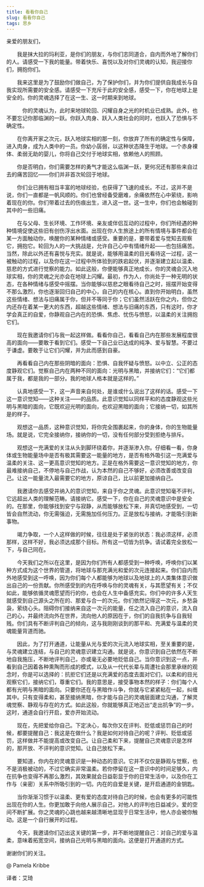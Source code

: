 ```yaml
--- 
title: 看看你自己 
slug: 看看你自己 
tags: 思乡
--- 
```

亲爱的朋友们，

　　我是抹大拉的玛利亚，是你们的朋友，与你们志同道合，自内而外地了解你们的人。请感受一下我的能量。带着快乐、喜悦以及对你们灵魂的认知，我迎接你们，拥抱你们。

　　我来这里是为了鼓励你们做自己，为了保护你们，并为你们提供自我成长与自我实现所需要的安全感。请感受一下充斥于此的安全感，感受一下，你在地球上是安全的。你的灵魂选择了在这一生、这一时期来到地球。

　　　你的灵魂认为，此时来地球轮回、闪耀自身之光的时机业已成熟。此外，也不要忘记你那临渊的一跃。你跃入肉身、跃入人类社会的同时，也跃入了恐惧与不确定性。

　　在你离开家之次元，跃入地球实相的那一刻，你放弃了所有的确定性与保障，进入肉身，成为人类中的一员。你幼小孱弱，以这种状态降生于地球。一个赤身裸体、柔弱无助的婴儿，你将自己交付于地球实相，依赖他人的照顾。

　　你是否明白，你们需要怎样的勇气才能这么临渊一跃，更何况还有那些来自过去的痛苦回忆——你们并非首次轮回于地球。

　　你们业已拥有相当丰富的地球经验，也获得了飞速的成长。不过，这并不是说，你们一直都是一帆风顺的。你们也曾经备受磨难，余痛依然在心中萦绕，影响着现在的你。你们带着过去的伤痕出生，进入这一世。这一生中，你们也会触碰到其中的一些旧痛。

　　在与父母、生长环境、工作环境、亲友或伴侣互动的过程中，你们所经遇的种种情境促使这些旧有创伤浮出水面。出现在你人生旅途上的所有情境与事件都会在某一方面触动你，唤醒你的某种情绪或感受。重要的是，要带着爱与觉知去观察它，拥抱它。轮回为人的一大挑战是，允许自己心中有情绪升起——也包括痛苦。当然，除此以外还有喜悦与充实。就是说，能够用温柔的目光看待这一过程，这一被触动的过程，以及你在这一过程中所体验到的跌宕起伏，并逐渐建立起以温柔、慈悲的方式进行觉察的能力。如此这般，你便能够真正地成长，你的灵魂会沉入地球实相，你的灵魂之光亦会在地球上闪耀。最初，作为人，你尚处于一种无明的状态，在各种情绪与感受中摇摆。当你能够以慈悲之眼看待自己之时，摇摆开始变得不那么激烈，你也逐渐回归自己的中心，自己的内在核心。直到你开始明白，虽然这些情绪、想法与旧痛属于你，但并不等同于你；它们虽然活跃在你之内，但你之内还存在着某一更大的东西，超越这些情绪、想法与旧痛的东西，只有这时，你才学会真正的自爱，你静观自己内在的恐惧、焦虑、忧伤与愤怒，以温柔的关注拥抱它们。

　　现在我邀请你们与我一起这样做。看看你自己，看看自己内在那些发展程度很高的面向——要敢于看到它们。感受一下自己业已达成的纯净、爱与智慧。不要过于谦虚。要敢于让它们闪耀，并为此而感到自豪。

　　再看看自己内在那些阴暗的面向：恐惧、自我怀疑与愤怒。以中立、公正的态度静观它们。觉察自己内在两种不同的面向：光明与黑暗，并接纳它们：“它们都属于我，都是我的一部分。我的地球人格本就是这样的。”

　　认真地感受一下，这一声音来自何处，是谁或什么说出了这样的话。感受一下这一意识觉知——这种关注——的品质。此意识觉知以同样平和的态度静观这些光明与黑暗的面向，它既欢迎光明的面向，也欢迎黑暗的面向；它接纳一切，如其所是的样子。

　　观想这一品质，这种意识觉知，将你完全围裹起来，你的身体，你的生物能量场。就是说，它完全接纳你，接纳你的一切，没有任何部分受到拒绝与排斥。

　　观想这一充满爱的关注从头到脚环绕着你，并逐渐渗入你。仔细看一看，你身体或生物能量场中是否有极其需要这一能量的地方，是否有格外吸引这一充满爱与温柔的关注、这一更高意识觉知的地方。正是在格外需要这一意识觉知的地方，你最难接纳自己，不停地与自己作战，认为本然的自己不够好，必须改善或改变自己。让这一能量流入最需要它的地方，原谅自己，比以前更加接纳自己。

　　我邀请你去感受并纳入的意识觉知，来自于你之灵魂。此意识觉知毫不评判，它远超出人类的理解范畴。请接纳它。感受一下，你在自己的灵魂意识中是安全的。在那里，你能够找到安宁与寂静，从而能够放松下来，并真切地感受到，一切皆会自然流动，你无需强迫，无需施加任何压力。正是放松与接纳，才能吸引到新事物。

　　竭力争取，一个人这样做的时候，往往是处于紧张的状态：我必须这样，必须那样，这样不好，我必须达成那个目标。所有这一切皆为抗争。请试着完全放松一下，与自己同在。

　　今天我们之所以在这里，是因为你们所有人都感受到一种呼唤，呼唤你们以某种方式成为这个世界的管道，将地球与那充满光和爱的次元连接起来。你们自内而外地感受到这一呼唤，因为你们每个人都能够为地球以及地球上的人类集体意识做出自己的一份贡献。你所感受到的内在呼唤与你的灵魂有关，与其愿望有关；不仅如此，能够依循灵魂愿望而行的你，也会在人生中备感充实。你们中的许多人天生就感受到自己源头之所在的、那爱与合一的次元。你们依然记得这一次元，乡愁袅袅，萦绕心头。阻碍你们接纳来自这一次元的能量，任之流入自己的意识，流入自己的心，并最终流向外在世界，流向他人的原因在于，你们的自我抗争与自我轻贱。你们具有不断评判自己的倾向，这与我刚刚谈到的那平和、充满爱与温柔的灵魂能量背道而驰。

　　因此，为了打开通道，让能量从光与爱的次元流入地球实相，至关重要的是，与灵魂建立连结，与自己的灵魂意识建立沟通。就是说，你意识到自己依然在不断地自我施压，不断地评判自己，亦或毫无必要地贬低自己。当你意识到这一点，并看到自己因着各种熏陶而形成的模式，以及从一代代长辈与周遭社会那里承继的观念时，你是可以选择的：抗拒它们还是以充满爱的态度去面对它们，以柔和的目光观察它们，接纳它们，尊重它们。我的意思是，接受事物本然的样子：你们每个人都有光明与黑暗的面向。只要你还在与黑暗作斗争，你就与它紧紧粘在一起，纠缠其中。只有变得柔和，甚至接纳黑暗，你才能与自己的灵魂层面建立沟通，了解灵魂觉察、静观与存在的方式。如此这般，你就能够真正地迈出“走出抗争”的一步。这时，通道会自行开启，爱亦开始流动。

　　现在，先把爱给你自己。下定决心，每次你又在评判、贬低或惩罚自己的时候，都要提醒自己：我这是在做什么？我是如何对待自己的呢？评判、贬低或惩罚，这样做并不能提高或改变自己。让自己柔和下来，提醒自己灵魂意识是怎样的，那开放、不评判的意识觉知。让自己放松下来。

　　要知道，你内在的灵魂意识是一种动态的意识。它并不仅仅是静观与觉察，也不是消极被动的，不过它确实非常温柔。若你停留在这一意识中的时间足够久，内在抗争也变得不再那么激烈，其效果就会日益彰显于你的日常生活中，以及你在工作与（亲密）关系中所吸引到的一切。内在的自爱是关键，是开启通道的金钥匙。

　　当你渐渐习惯于以温柔、更有爱的态度对待自己的时候，也会有更多的可能性出现在你的人生。你更加敢于向他人展示自己，对他人的评判也日益减少。爱的空间不断扩展。你之灵魂的心跳也越来越清晰地显现于日常生活中，他人亦会被你触动。这是一个自行展开的过程。

　　今天，我邀请你们迈出这关键的第一步，并不断地提醒自己：对自己的爱与温柔，意味着拓宽空间，接纳自己光明与黑暗的面向。这便是打开通道的方式。

谢谢你们的关注。

@ Pamela Kribbe

译者：艾琦